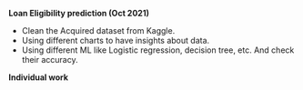 **Loan Eligibility prediction (Oct 2021)**

- Clean the Acquired dataset from Kaggle.
- Using different charts to have insights about data.
- Using different ML like Logistic regression, decision tree, etc. And check their accuracy.

**Individual work**
